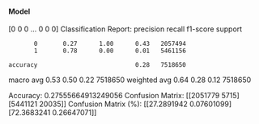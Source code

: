 #### Model
[0 0 0 ... 0 0 0]
Classification Report:
              precision    recall  f1-score   support

           0       0.27      1.00      0.43   2057494
           1       0.78      0.00      0.01   5461156

    accuracy                           0.28   7518650
   macro avg       0.53      0.50      0.22   7518650
weighted avg       0.64      0.28      0.12   7518650

Accuracy: 0.27555664913249056
Confusion Matrix:
[[2051779    5715]
 [5441121   20035]]
Confusion Matrix (%):
[[27.2891942   0.07601099]
 [72.3683241   0.26647071]]
